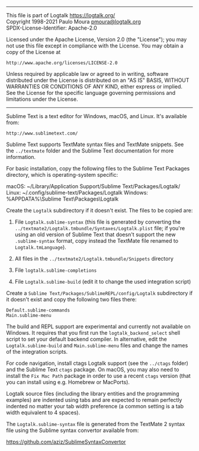 ________________________________________________________________________

This file is part of Logtalk <https://logtalk.org/>  
Copyright 1998-2021 Paulo Moura <pmoura@logtalk.org>  
SPDX-License-Identifier: Apache-2.0

Licensed under the Apache License, Version 2.0 (the "License");
you may not use this file except in compliance with the License.
You may obtain a copy of the License at

    http://www.apache.org/licenses/LICENSE-2.0

Unless required by applicable law or agreed to in writing, software
distributed under the License is distributed on an "AS IS" BASIS,
WITHOUT WARRANTIES OR CONDITIONS OF ANY KIND, either express or implied.
See the License for the specific language governing permissions and
limitations under the License.
________________________________________________________________________


Sublime Text is a text editor for Windows, macOS, and Linux.
It's available from:

	http://www.sublimetext.com/

Sublime Text supports TextMate syntax files and TextMate snippets. See the
`../textmate` folder and the Sublime Text documentation for more information.

For basic installation, copy the following files to the Sublime Text Packages
directory, which is operating-system specific:

macOS:
	~/Library/Application Support/Sublime Text/Packages/Logtalk/
Linux:
	~/.config/sublime-text/Packages/Logtalk
Windows:
	%APPDATA%\Sublime Text\Packages\Logtalk

Create the `Logtalk` subdirectory if it doesn't exist. The files to be
copied are:

1. File `Logtalk.sublime-syntax` (this file is generated by converting the
`../textmate2/Logtalk.tmbundle/Syntaxes/Logtalk.plist` file; if you're using
an old version of Sublime Text that doesn't support the new `.sublime-syntax`
format, copy instead the TextMate file renamed to `Logtalk.tmLanguage`).

2. All files in the `../textmate2/Logtalk.tmbundle/Snippets` directory

3. File `logtalk.sublime-completions`

4. File `Logtalk.sublime-build` (edit it to change the used integration
script)

Create a `Sublime Text/Packages/SublimeREPL/config/Logtalk` subdirectory
if it doesn't exist and copy the following two files there:

	Default.sublime-commands
	Main.sublime-menu

The build and REPL support are experimental and currently not available on
Windows. It requires that you first run the `logtalk_backend_select` shell
script to set your default backend compiler. In alternative, edit the
`Logtalk.sublime-build` and `Main.sublime-menu` files and change the names
of the integration scripts.

For code navigation, install ctags Logtalk support (see the `../ctags` folder)
and the Sublime Text `ctags` package. On macOS, you may also need to install
the `Fix Mac Path` package in order to use a recent `ctags` version (that you
can install using e.g. Homebrew or MacPorts).

Logtalk source files (including the library entities and the programming
examples) are indented using tabs and are expected to remain perfectly 
indented no matter your tab width preference (a common setting is a tab
width equivalent to 4 spaces).

The `Logtalk.sublime-syntax` file is generated from the TextMate 2 syntax file
using the Sublime syntax convertor available from:

https://github.com/aziz/SublimeSyntaxConvertor

